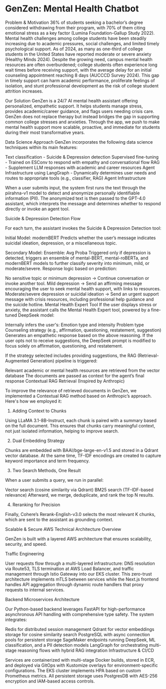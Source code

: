 # GenZen: Mental Health Chatbot

Problem & Motivation 
36% of students seeking a bachelor’s degree considered withdrawing from their program, with 70% of them citing emotional stress as a key factor (Lumina Foundation-Gallup Study 2022). Mental health challenges among college students have been steadily increasing due to academic pressures, social challenges, and limited timely psychological support. As of 2024, as many as one-third of college students in the United States have reported moderate or severe anxiety (Healthy Minds 2024). Despite the growing need, campus mental health resources are often overburdened; college students often experience long wait times before receiving support, with the average delay for an initial counseling appointment reaching 8 days (AUCCCD Survey 2024). This gap in timely support can harm academic performance, proliferate feelings of isolation, and stunt professional development as the risk of college student attrition increases.

Our Solution 
GenZen is a 24/7 AI mental health assistant offering personalized, empathetic support. It helps students manage stress, provides academic/career guidance, and flags users needing crisis care. GenZen does not replace therapy but instead bridges the gap in supporting common college stresses and anxieties. Through the app, we push to make mental health support more scalable, proactive, and immediate for students during their most transformative years. 

Data Science Approach
GenZen incorporates the following data science techniques within its main features: 

Text classification - Suicide & Depression detection
Supervised fine-tuning - Trained on ESConv to respond with empathy and conversational flow
RAG - Supplement LLM responses with academic and career resources
Agent Infrastructure using LangGraph - Dynamically determines user needs and routes to appropriate tools (e.g., classifier, RAG)
Agent Infrastructure 


When a user submits input, the system first runs the text through the piirahna-v1 model to detect and anonymize personally identifiable information (PII). The anonymized text is then passed to the GPT-4.0 assistant, which interprets the message and determines whether to respond directly or invoke an agent tool.

Suicide & Depression Detection Flow 

For each turn, the assistant invokes the Suicide & Depression Detection tool:

Initial Model: modernBERT
Predicts whether the user’s message indicates suicidal ideation, depression, or a miscellaneous topic.

 
Secondary Model: Ensemble: Avg Proba
Triggered only if depression is detected, triggers an ensemble of mental-BERT, mental-roBERTa, and modernBERT models to further classify severity into minimum, mild, or moderate/severe.
Response logic based on prediction:

No sensitive topic or minimum depression → Continue conversation or invoke another tool.
Mild depression → Send an affirming message encouraging the user to seek mental health support, with links to resources.
Moderate/severe depression or suicidal ideation → Send an urgent support message with crisis resources, including professional help guidance and the suicide hotline.
Mental Health Expert Tool
If the user displays stress or anxiety, the assistant calls the Mental Health Expert tool, powered by a fine-tuned DeepSeek model:

Internally infers the user's:
Emotion type and intensity
Problem type
Counseling strategy (e.g., affirmation, questioning, restatement, suggestion)
Generates an empathetic response based on the above reasoning.
If the user opts not to receive suggestions, the DeepSeek prompt is modified to focus solely on affirmation, questioning, and restatement.

If the strategy selected includes providing suggestions, the RAG (Retrieval-Augmented Generation) pipeline is triggered:

Relevant academic or mental health resources are retrieved from the vector database
The documents are passed as context for the agent’s final response
Contextual RAG Retrieval (Inspired by Anthropic) 


To improve the relevance of retrieved documents in GenZen, we implemented a Contextual RAG method based on Anthropic’s approach. Here's how we employed it:

1. Adding Context to Chunks

Using LLaMA 3.1-8B-Instruct, each chunk is paired with a summary based on the full document. This ensures that chunks carry meaningful context, not just isolated information, helping to improve search.

2. Dual Embedding Strategy

Chunks are embedded with BAAI/bge-large-en-v1.5 and stored in a Qdrant vector database. At the same time, TF-IDF encodings are created to capture keyword importance and term frequency.

3. Two Search Methods, One Result

When a user submits a query, we run in parallel:

Vector search (cosine similarity via Qdrant)
BM25 search (TF-IDF-based relevance)
Afterward, we merge, deduplicate, and rank the top N results.

4. Reranking for Precision

Finally, Cohere’s Rerank-English-v3.0 selects the most relevant K chunks, which are sent to the assistant as grounding context.

 

Scalable & Secure AWS Technical Architecture Overview

GenZen is built with a layered AWS architecture that ensures scalability, security, and speed.

Traffic Engineering

User requests flow through a multi-layered infrastructure: DNS resolution via Route53, TLS termination at AWS Load Balancer, and traffic management through Istio Gateway into our EKS cluster. This zero-trust architecture implements mTLS between services while the Next.js frontend handles API aggregation through dynamic route handlers that proxy requests to internal services.

Backend Microservices Architecture

Our Python-based backend leverages FastAPI for high-performance asynchronous API handling with comprehensive type safety. The system integrates:

Redis for distributed session management
Qdrant for vector embeddings storage for cosine similarity search
PostgreSQL with async connection pools for persistent storage
SageMaker endpoints running DeepSeek, ML classification, and a PII detection models
LangGraph for orchestrating multi-stage reasoning flows with hybrid RAG integration
Infrastructure & CI/CD

Services are containerized with multi-stage Docker builds, stored in ECR, and deployed via GitOps with Kustomize overlays for environment-specific configurations. The EKS cluster implements HPA based on custom Prometheus metrics. All persistent storage uses PostgresDB with AES-256 encryption and IAM-based access controls.
